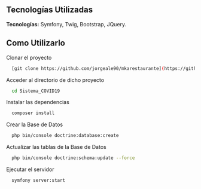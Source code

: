 ## Tecnologías Utilizadas

**Tecnologías:** Symfony, Twig, Bootstrap, JQuery.


## Como Utilizarlo

Clonar el proyecto

```bash
  [git clone https://github.com/jorgeale90/mkarestaurante](https://github.com/jorgeale90/Sistema_COVID19.git)
```

Acceder al directorio de dicho proyecto

```bash
  cd Sistema_COVID19
```

Instalar las dependencias

```bash
  composer install
```

Crear la Base de Datos

```bash
  php bin/console doctrine:database:create
```

Actualizar las tablas de la Base de Datos

```bash
  php bin/console doctrine:schema:update --force
```

Ejecutar el servidor

```bash
  symfony server:start
```
